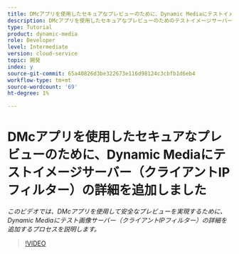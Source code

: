 ```yaml
---
title: DMcアプリを使用したセキュアなプレビューのために、Dynamic Mediaにテストイメージサーバー（クライアントIPフィルター）の詳細を追加しました
description: DMcアプリを使用したセキュアなプレビューのためのテストイメージサーバーの設定
type: Tutorial
product: dynamic-media
role: Developer
level: Intermediate
version: cloud-service
topic: 開発
index: y
source-git-commit: 65a40826d3be322673e116d98124c3cbfb1d6eb4
workflow-type: tm+mt
source-wordcount: '69'
ht-degree: 1%

---
```



# DMcアプリを使用したセキュアなプレビューのために、Dynamic Mediaにテストイメージサーバー（クライアントIPフィルター）の詳細を追加しました

*このビデオでは、DMcアプリを使用して安全なプレビューを実現するために、Dynamic Mediaにテスト画像サーバー（クライアントIPフィルター）の詳細を追加するプロセスを説明します。*

>[!VIDEO](https://video.tv.adobe.com/v/335462?quality=9&learn=on)
